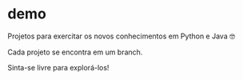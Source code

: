 # demo
Projetos para exercitar os novos conhecimentos em Python e Java 🤓

Cada projeto se encontra em um branch.

Sinta-se livre para explorá-los! 

